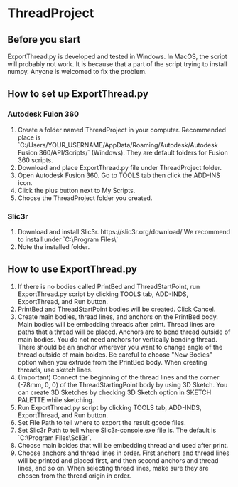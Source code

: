 # ThreadProject
## Before you start
ExportThread.py is developed and tested in Windows. In MacOS, the script will probably not work. It is because that a part of the script trying to install numpy. Anyone is welcomed to fix the problem.

## How to set up ExportThread.py
### Autodesk Fuion 360
<ol>
  <li>Create a folder named ThreadProject in your computer. Recommended place is `C:/Users/YOUR_USERNAME/AppData/Roaming/Autodesk/Autodesk Fusion 360/API/Scripts/` (Windows). They are default folders for Fusion 360 scripts.</li>
  <li>Download and place ExportThread.py file under ThreadProject folder.</li>
  <li>Open Autodesk Fusion 360. Go to TOOLS tab then click the ADD-INS icon.</li>
  <li>Click the plus button next to My Scripts.</li>
  <li>Choose the ThreadProject folder you created.</li>
</ol>

### Slic3r
<ol>
  <li>Download and install Slic3r. https://slic3r.org/download/ We recommend to install under `C:\Program Files\` </li>
  <li>Note the installed folder.</li>
</ol>

## How to use ExportThread.py
<ol>
  <li>If there is no bodies called PrintBed and ThreadStartPoint, run ExportThread.py script by clicking TOOLS tab, ADD-INDS, ExportThread, and Run button. </li>
  <li>PrintBed and ThreadStartPoint bodies will be created. Click Cancel.</li>
  <li>Create main bodies, thread lines, and anchors on the PrintBed body. Main bodies will be embedding threads after print. Thread lines are paths that a thread will be placed. Anchors are to bend thread outside of main bodies. You do not need anchors for vertically bending thread. There should be an anchor wherever you want to change angle of the thread outside of main boides. Be careful to choose "New Bodies" option when you extrude from the PrintBed body. When creating threads, use sketch lines.</li>
  <li>(Important) Connect the beginning of the thread lines and the corner (-78mm, 0, 0) of the ThreadStartingPoint body by using 3D Sketch. You can create 3D Sketches by checking 3D Sketch option in SKETCH PALETTE while sketching.</li>
  <li>Run ExportThread.py script by clicking TOOLS tab, ADD-INDS, ExportThread, and Run button.</li>
  <li>Set File Path to tell where to export the result gcode files.</li>
  <li>Set Slic3r Path to tell where Slic3r-console.exe file is. The default is `C:\Program Files\Scli3r`.</li>
  <li>Choose main boides that will be embedding thread and used after print.</li>
  <li>Choose anchors and thread lines in order. First anchors and thread lines will be printed and placed first, and then second anchors and thread lines, and so on. When selecting thread lines, make sure they are chosen from the thread origin in order.</li>
</ol>
